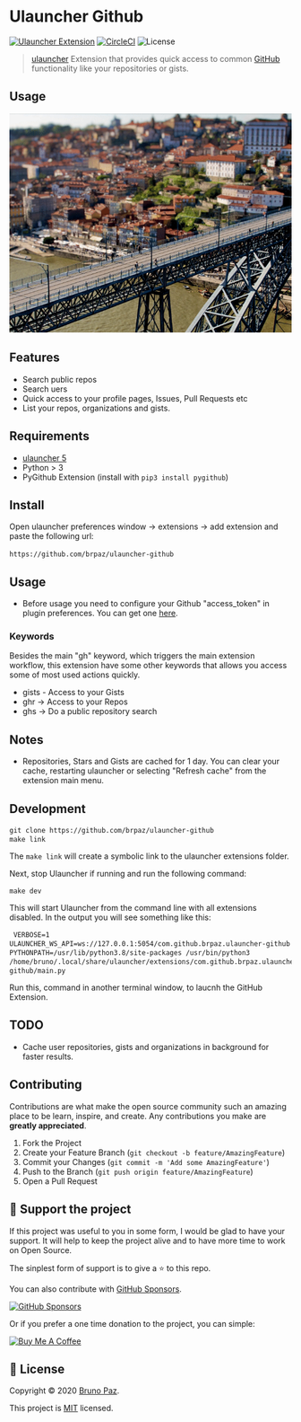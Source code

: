 # Ulauncher Github

[![Ulauncher Extension](https://img.shields.io/badge/Ulauncher-Extension-green.svg?style=for-the-badge)](https://ext.ulauncher.io/-/github-brpaz-ulauncher-github)
[![CircleCI](https://img.shields.io/circleci/build/github/brpaz/ulauncher-github.svg?style=for-the-badge)](https://circleci.com/gh/brpaz/ulauncher-github)
![License](https://img.shields.io/github/license/brpaz/ulauncher-github.svg?style=for-the-badge)

> [ulauncher](https://ulauncher.io/) Extension that provides quick access to common [GitHub](https://github.com) functionality like your repositories or gists.

## Usage

![demo](demo.gif)

## Features

- Search public repos
- Search uers
- Quick access to your profile pages, Issues, Pull Requests etc
- List your repos, organizations and gists.

## Requirements

- [ulauncher 5](https://ulauncher.io/)
- Python > 3
- PyGithub Extension (install with `pip3 install pygithub`)

## Install

Open ulauncher preferences window -> extensions -> add extension and paste the following url:

`https://github.com/brpaz/ulauncher-github`

## Usage

- Before usage you need to configure your Github "access_token" in plugin preferences. You can get one [here](https://github.com/settings/tokens).

### Keywords

Besides the main "gh" keyword, which triggers the main extension workflow, this extension have some other keywords that allows you access some of most used actions quickly.

- gists - Access to your Gists
- ghr -> Access to your Repos
- ghs -> Do a public repository search

## Notes

- Repositories, Stars and Gists are cached for 1 day. You can clear your cache, restarting ulauncher or selecting "Refresh cache" from the extension main menu.

## Development

```
git clone https://github.com/brpaz/ulauncher-github
make link
```

The ```make link``` will create a symbolic link to the ulauncher extensions folder.

Next, stop Ulauncher if running and run the following command:

```
make dev
```

This will start Ulauncher from the command line with all extensions disabled. In the output you will see something like this:

```
 VERBOSE=1 ULAUNCHER_WS_API=ws://127.0.0.1:5054/com.github.brpaz.ulauncher-github PYTHONPATH=/usr/lib/python3.8/site-packages /usr/bin/python3 /home/bruno/.local/share/ulauncher/extensions/com.github.brpaz.ulauncher-github/main.py
```

Run this, command in another terminal window, to laucnh the GitHub Extension.


## TODO

- Cache user repositories, gists and organizations in background for faster results.

## Contributing

Contributions are what make the open source community such an amazing place to be learn, inspire, and create. Any contributions you make are **greatly appreciated**.

1. Fork the Project
2. Create your Feature Branch (`git checkout -b feature/AmazingFeature`)
3. Commit your Changes (`git commit -m 'Add some AmazingFeature'`)
4. Push to the Branch (`git push origin feature/AmazingFeature`)
5. Open a Pull Request
## 💛 Support the project

If this project was useful to you in some form, I would be glad to have your support.  It will help to keep the project alive and to have more time to work on Open Source.

The sinplest form of support is to give a ⭐️ to this repo.

You can also contribute with [GitHub Sponsors](https://github.com/sponsors/brpaz).

[![GitHub Sponsors](https://img.shields.io/badge/GitHub%20Sponsors-Sponsor%20Me-red?style=for-the-badge)](https://github.com/sponsors/brpaz)


Or if you prefer a one time donation to the project, you can simple:

<a href="https://www.buymeacoffee.com/Z1Bu6asGV" target="_blank"><img src="https://www.buymeacoffee.com/assets/img/custom_images/orange_img.png" alt="Buy Me A Coffee" style="height: auto !important;width: auto !important;" ></a>
## 📝 License

Copyright © 2020 [Bruno Paz](https://github.com/brpaz).

This project is [MIT](https://opensource.org/licenses/MIT) licensed.
